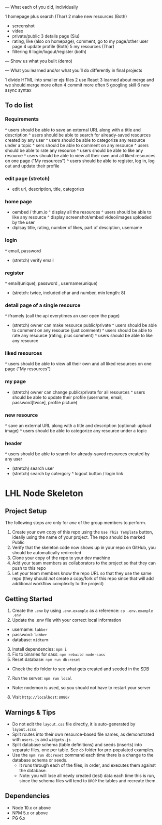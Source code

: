 — What each of you did, individually

1 homepage plus search (Thar)
2 make new resources (Both)
 - screenshot
 - video
 - private/public
3 details page (Siu)
 - rating, like (also on homepage), comment, go to my page/other user page
4 update profile (Both)
5 my resources (Thar)
  - filtering
6 login/logout/register (both)

— Show us what you built (demo)

— What you learned and/or what you’ll do differently in final projects

1 divide HTML into smaller ejs files
2 use React
3 learned about merge and we should merge more often
4 commit more often
5 googling skill
6 new async syntax

## To do list

### Requirements

^ users should be able to save an external URL along with a title and description
^ users should be able to search for already-saved resources created by any user
^ users should be able to categorize any resource under a topic
^ sers should be able to comment on any resource
^ users should be able to rate any resource
^ users should be able to like any resource
^ users should be able to view all their own and all liked resources on one page ("My resources")
^ users should be able to register, log in, log out and update their profile


### edit page (stretch)
- edit url, description, title, categories

### home page
- oembed / thum.io
^ display all the resources
^ users should be able to like any resource
^ display screenshot/embed video/images uploaded by the user
- diplsay title, rating, number of likes, part of desciption, username

### login
^ email, password
- (stretch) verify email

### register
^ email(unique), password , username(unique)
- (stretch: twice, included char and number, min length: 8)

### detail page of a single resource
^ iframely (call the api everytimes an user open the page)
- (stretch) owner can make resource public/private
^ users should be able to comment on any resource (just comment)
^ users should be able to rate any resource (rating, plus comment)
^ users should be able to like any resource

### liked resources
^ users should be able to view all their own and all liked resources on one page ("My resources")

### my page
- (stretch) owner can change public/private for all resources
^ users should be able to update their profile (username, email, password[twice], profile picture)

### new resource
^ save an external URL along with a title and description (optional: upload image)
^ users should be able to categorize any resource under a topic

### header
^ users should be able to search for already-saved resources created by any user
- (stretch) search user
- (stretch) search by catergory
^ logout button / login link

# LHL Node Skeleton

## Project Setup

The following steps are only for _one_ of the group members to perform.

1. Create your own copy of this repo using the `Use This Template` button, ideally using the name of your project. The repo should be marked Public
2. Verify that the skeleton code now shows up in your repo on GitHub, you should be automatically redirected
3. Clone your copy of the repo to your dev machine
4. Add your team members as collaborators to the project so that they can push to this repo
5. Let your team members know the repo URL so that they use the same repo (they should _not_ create a copy/fork of this repo since that will add additional workflow complexity to the project)

## Getting Started

1. Create the `.env` by using `.env.example` as a reference: `cp .env.example .env`
2. Update the .env file with your correct local information

- username: `labber`
- password: `labber`
- database: `midterm`

3. Install dependencies: `npm i`
4. Fix to binaries for sass: `npm rebuild node-sass`
5. Reset database: `npm run db:reset`

- Check the db folder to see what gets created and seeded in the SDB

7. Run the server: `npm run local`

- Note: nodemon is used, so you should not have to restart your server

8. Visit `http://localhost:8080/`

## Warnings & Tips

- Do not edit the `layout.css` file directly, it is auto-generated by `layout.scss`
- Split routes into their own resource-based file names, as demonstrated with `users.js` and `widgets.js`
- Split database schema (table definitions) and seeds (inserts) into separate files, one per table. See `db` folder for pre-populated examples.
- Use the `npm run db:reset` command each time there is a change to the database schema or seeds.
  - It runs through each of the files, in order, and executes them against the database.
  - Note: you will lose all newly created (test) data each time this is run, since the schema files will tend to `DROP` the tables and recreate them.

## Dependencies

- Node 10.x or above
- NPM 5.x or above
- PG 6.x

